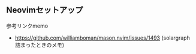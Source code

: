 ## Neovimセットアップ



参考リンクmemo
- https://github.com/williamboman/mason.nvim/issues/1493 (solargraph 詰まったときのメモ)
